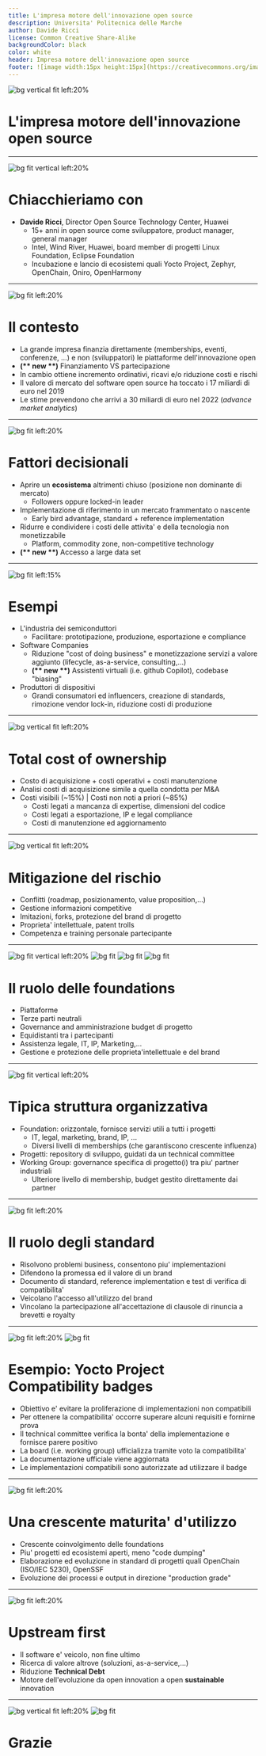```yaml
---
title: L'impresa motore dell'innovazione open source
description: Universita' Politecnica delle Marche
author: Davide Ricci
license: Common Creative Share-Alike
backgroundColor: black
color: white
header: Impresa motore dell'innovazione open source
footer: ![image width:15px height:15px](https://creativecommons.org/images/deed/cc-logo.jpg) L'impresa motore dell'innovazione open source
---
```

<!-- All images are under open source license, courtesy of pexels.com  -->

<!-- Title Slide  -->
![bg vertical fit left:20%](https://www.univpm.it/Entra/Immagini/Banner/Logo-thick1.png)
# L'impresa motore dell'innovazione open source

---
<!-- paginate: true -->

<!-- Slide 1 -->
![bg fit vertical left:20%](https://opensourceweek.it/wp-content/uploads/2022/10/davide-ricci-480x480.png)

# Chiacchieriamo con

  * **Davide Ricci**, Director Open Source Technology Center, Huawei
    * 15+ anni in open source come sviluppatore, product manager, general manager 
    * Intel, Wind River, Huawei, board member di progetti Linux Foundation, Eclipse Foundation
    * Incubazione e lancio di ecosistemi quali Yocto Project, Zephyr, OpenChain, Oniro, OpenHarmony 

---

<!-- Slide 2 -->
![bg fit left:20%](https://images.pexels.com/photos/3846554/pexels-photo-3846554.jpeg?auto=compress&cs=tinysrgb&w=1260&h=750&dpr=1)

# Il contesto

  * La grande impresa finanzia direttamente (memberships, eventi, conferenze, ...) e non (sviluppatori) le piattaforme dell'innovazione open
  * **(\*\* new \*\*)** Finanziamento VS partecipazione
  * In cambio ottiene incremento ordinativi, ricavi e/o riduzione costi e rischi
  * Il valore di mercato del software open source ha toccato i 17 miliardi di euro nel 2019 
  * Le stime prevendono che arrivi a 30 miliardi di euro nel 2022 (*advance market analytics*)
 
---

<!-- Slide 3 -->
![bg fit left:20%](https://images.pexels.com/photos/34514/spot-runs-start-la.jpg?auto=compress&cs=tinysrgb&w=1600)
# Fattori decisionali

  * Aprire un **ecosistema** altrimenti chiuso (posizione non dominante di mercato)
    * Followers oppure locked-in leader
  * Implementazione di riferimento in un mercato frammentato o nascente
    * Early bird advantage, standard + reference implementation
  * Ridurre e condividere i costi delle attivita' e della tecnologia non monetizzabile
    * Platform, commodity zone, non-competitive technology 
  * **(\*\* new \*\*)** Accesso a large data set

---

<!-- Slide 4 -->
![bg fit left:15%](https://images.pexels.com/photos/5310566/pexels-photo-5310566.jpeg?auto=compress&cs=tinysrgb&w=1260&h=750&dpr=1)
# Esempi 
  * L'industria dei semiconduttori
    * Facilitare: prototipazione, produzione, esportazione e compliance
  * Software Companies
    * Riduzione "cost of doing business" e monetizzazione servizi a valore aggiunto (lifecycle, as-a-service, consulting,...)
    * **(\*\* new \*\*)** Assistenti virtuali (i.e. github Copilot), codebase "biasing"
  * Produttori di dispositivi
    * Grandi consumatori ed influencers, creazione di standards, rimozione vendor lock-in, riduzione costi di produzione 

---

<!-- Slide 5 -->
![bg vertical fit left:20%](https://images.pexels.com/photos/2574997/pexels-photo-2574997.jpeg)
# Total cost of ownership
  * Costo di acquisizione + costi operativi + costi manutenzione
  * Analisi costi di acquisizione simile a quella condotta per M&A
  * Costi visibili (~15%) | Costi non noti a priori (~85%)
    * Costi legati a mancanza di expertise, dimensioni del codice
    * Costi legati a esportazione, IP e legal compliance
    * Costi di manutenzione ed aggiornamento

---

<!-- Slide 6 -->
![bg vertical fit left:20%](https://images.pexels.com/photos/6802049/pexels-photo-6802049.jpeg?auto=compress&cs=tinysrgb&w=1260&h=750&dpr=1)
# Mitigazione del rischio
  * Conflitti (roadmap, posizionamento, value proposition,...)
  * Gestione informazioni competitive 
  * Imitazioni, forks, protezione del brand di progetto
  * Proprieta' intellettuale, patent trolls
  * Competenza e training personale partecipante

---

<!-- Slide 7 -->
![bg fit vertical left:20%](https://www.linuxfoundation.org/hubfs/LF%20Logo%20White.svg)
![bg fit](https://www.eclipse.org/images/logos/eclipse-foundation-white-orange.svg)
![bg fit](https://apache.org/img/asf-estd-1999-logo.jpg)
![bg fit](https://www.linaro.org/assets/images/Linaro-Logo.svg)
# Il ruolo delle foundations
  * Piattaforme
  * Terze parti neutrali
  * Governance and amministrazione budget di progetto
  * Equidistanti tra i partecipanti
  * Assistenza legale, IT, IP, Marketing,...
  * Gestione e protezione delle proprieta'intellettuale e del brand

---

<!-- Slide 8 -->
![bg fit vertical left:20%](https://www.eclipse.org/images/logos/eclipse-foundation-white-orange.svg)
# Tipica struttura organizzativa
  * Foundation: orizzontale, fornisce servizi utili a tutti i progetti
    * IT, legal, marketing, brand, IP, ...
    * Diversi livelli di memberships (che garantiscono crescente influenza)
  * Progetti: repository di sviluppo, guidati da un technical committee
  * Working Group: governance specifica di progetto(i) tra piu' partner industriali
    * Ulteriore livello di membership, budget gestito direttamente dai partner

---

<!-- Slide 9 -->
![bg fit left:20%](https://images.pexels.com/photos/5425648/pexels-photo-5425648.jpeg?auto=compress&cs=tinysrgb&w=1260&h=750&dpr=1)
# Il ruolo degli standard
  * Risolvono problemi business, consentono piu' implementazioni
  * Difendono la promessa ed il valore di un brand
  * Documento di standard, reference implementation e test di verifica di compatibilita'
  * Veicolano l'accesso all'utilizzo del brand
  * Vincolano la partecipazione all'accettazione di clausole di rinuncia a brevetti e royalty 

---

<!-- Slide 10 -->
![bg fit left:20%](https://www.yoctoproject.org/wp-content/uploads/2018/03/Yocto-Badge-Update-Participant-2018.png)
![bg fit](https://www.yoctoproject.org/wp-content/uploads/2017/11/participant-badge.png)
# Esempio: Yocto Project Compatibility badges
  * Obiettivo e' evitare la proliferazione di implementazioni non compatibili
  * Per ottenere la compatibilita' occorre superare alcuni requisiti e fornirne prova
  * Il technical committee verifica la bonta' della implementazione e fornisce parere positivo
  * La board (i.e. working group) ufficializza tramite voto la compatibilita' 
  * La documentazione ufficiale viene aggiornata
  * Le implementazioni compatibili sono autorizzate ad utilizzare il badge 

---

<!-- Slide 11 -->
![bg fit left:20%](https://images.pexels.com/photos/1205651/pexels-photo-1205651.jpeg?auto=compress&cs=tinysrgb&w=1260&h=750&dpr=1)
# Una crescente maturita' d'utilizzo
  * Crescente coinvolgimento delle foundations
  * Piu' progetti ed ecosistemi aperti, meno "code dumping"
  * Elaborazione ed evoluzione in standard di progetti quali OpenChain (ISO/IEC 5230), OpenSSF
  * Evoluzione dei processi e output in direzione "production grade"


---

<!-- Slide 12 -->
![bg fit left:20%](https://images.pexels.com/photos/46235/emperor-penguins-antarctic-life-animal-46235.jpeg?auto=compress&cs=tinysrgb&w=1260&h=750&dpr=1)
# Upstream first
  * Il software e' veicolo, non fine ultimo
  * Ricerca di valore altrove (soluzioni, as-a-service,...)
  * Riduzione **Technical Debt**
  * Motore dell'evoluzione da open innovation a open **sustainable** innovation 

---

<!-- Slide 13 -->
![bg vertical fit left:20%](https://www.univpm.it/Entra/Immagini/Banner/Logo-thick1.png)
![bg fit](https://opensourceweek.it/wp-content/uploads/2022/10/davide-ricci-480x480.png)
# Grazie
